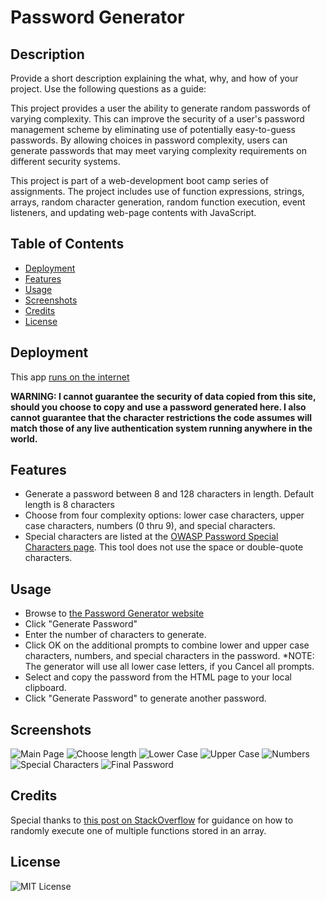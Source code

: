 # Password Generator

## Description

Provide a short description explaining the what, why, and how of your project. Use the following questions as a guide:

This project provides a user the ability to generate random passwords of varying complexity.  This can improve the security of a user's password management scheme by eliminating use of potentially easy-to-guess passwords.  By allowing choices in password complexity, users can generate passwords that may meet varying complexity requirements on different security systems.  

This project is part of a web-development boot camp series of assignments.  The project includes use of function expressions, strings, arrays, random character generation, random function execution, event listeners, and updating web-page contents with JavaScript.

## Table of Contents

- [Deployment](#deployment)
- [Features](#features)
- [Usage](#usage)
- [Screenshots](#screenshots)
- [Credits](#credits)
- [License](#license)

## Deployment

This app [runs on the internet](https://iseanc.github.io/password-generator/)

**WARNING: I cannot guarantee the security of data copied from this site, should you choose to copy and use a password generated here.  I also cannot guarantee that the character restrictions the code assumes will match those of any live authentication system running anywhere in the world.**

## Features

- Generate a password between 8 and 128 characters in length.  Default length is 8 characters
- Choose from four complexity options: lower case characters, upper case characters, numbers (0 thru 9), and special characters.
- Special characters are listed at the [OWASP Password Special Characters page](https://owasp.org/www-community/password-special-characters). This tool does not use the space or double-quote characters.

## Usage

- Browse to [the Password Generator website](https://iseanc.github.io/password-generator/)
- Click "Generate Password"
- Enter the number of characters to generate.
- Click OK on the additional prompts to combine lower and upper case characters, numbers, and special characters in the password.  *NOTE: The generator will use all lower case letters, if you Cancel all prompts.
- Select and copy the password from the HTML page to your local clipboard.
- Click "Generate Password" to generate another password.

## Screenshots

![Main Page](./Assets/img/pwgen_1_main.png)
![Choose length](./Assets/img/pwgen_2_length.png)
![Lower Case](./Assets/img/pwgen_3_lower.png)
![Upper Case](./Assets/img/pwgen_4_upper.png)
![Numbers](./Assets/img/pwgen_5_numbers.png)
![Special Characters](./Assets/img/pwgen_6_special.png)
![Final Password](./Assets/img/pwgen_7_finalPassword.png)

## Credits

Special thanks to [this post on StackOverflow](https://stackoverflow.com/questions/42430401/how-to-call-a-random-function-one-time-in-javascript) for guidance on how to randomly execute one of multiple functions stored in an array.

## License

![MIT License](https://img.shields.io/github/license/iseanc/password-generator)


